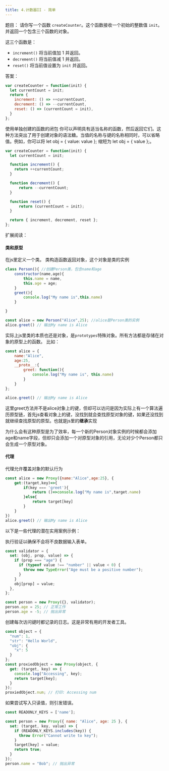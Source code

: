 ```yaml
---
title: 4.计数器II - 简单
---
```

题目：
请你写一个函数 `createCounter`。这个函数接收一个初始的整数值 `init`。并返回一个包含三个函数的对象。

这三个函数是：

- `increment()` 将当前值加 1 并返回。
- `decrement()` 将当前值减 1 并返回。
- `reset()` 将当前值设置为 `init` 并返回。



答案：

```js
var createCounter = function(init) {
  let currentCount = init;
  return {
    increment: () => ++currentCount,
    decrement: () => --currentCount,
    reset: () => (currentCount = init),
  }
};
```

使用单独创建的函数的闭包
你可以声明具有适当名称的函数，然后返回它们。这种方法突出了用于创建对象的语法糖。当值的名称与键的名称相同时，可以省略值。例如，你可以将 let obj = { value: value }; 缩短为 let obj = { value };。

```js
var createCounter = function(init) {
  let currentCount = init;

  function increment() {
    return ++currentCount;
  }

  function decrement() {
      return --currentCount;
  }

  function reset() {
      return (currentCount = init);
  }

  return { increment, decrement, reset };
};
```

扩展阅读：

#### 类和原型

在js里定义一个类。 类构造函数返回对象，这个对象是类的实例

```js
class Person(){ //创建Person类，包含name和age
	constructor(name,age){
		this.name = name,
		this.age = age;
	}
	greet(){
		console.log("My name is",this.name)
	}

}

const alice = new Person("Alice",25); //alice是Person类的实例
alice.greet() // 输出My name is Alice
```

实际上js里类的本质也还是对象，是`prototypes`特殊对象。所有方法都是存储在对象的原型上的函数。
比如：
```js
const alice = {
	name:"Alice",
	age:25,
	__proto__:{
		greet: function(){
			console.log("My name is", this.name)
		}
	}
};

alice.greet() // 输出My name is Alice
```

这里greet方法并不是alice对象上的键，但却可以访问是因为实际上有一个算法遍历原型链，首先js查看对象上的键，没找到就会查找原型对象的键，如果还没找到就继续查找原型的原型。也就是js里的**继承**实现

为什么会有这种原型是为了效率，每一个新的Person对象实例的时候都会添加age和name字段，但却只会添加一个对原型对象的引用，无论对少个Person都只会生成一个原型对象。


#### 代理

代理允许覆盖对象的默认行为
```js
const alice = new Proxy({name:"Alice",age:25}, {
	get:(target,key)=>{
		if(key === 'greet'){
			return ()=>console.log("My name is",target.name)
		}else{
			return target[key]
		}
	}
})
alice.greet() // 输出My name is Alice
```


以下是一些代理的潜在实用案例示例：

执行验证以确保不会将不良数据输入表单。
```js
const validator = {
  set: (obj, prop, value) => {
    if (prop === "age") {
      if (typeof value !== "number" || value < 0) {
        throw new TypeError("Age must be a positive number");
      }
    }
    obj[prop] = value;
  },
};

const person = new Proxy({}, validator);
person.age = 25; // 正常工作
person.age = -5; // 抛出异常
```
创建每次访问键时都记录的日志。这是非常有用的开发者工具。
```js
const object = {
  "num": 1,
  "str": "Hello World",
  "obj": {
    "x": 5
  }
};
const proxiedObject = new Proxy(object, {
  get: (target, key) => {
    console.log("Accessing", key);
    return target[key];
  }
});
proxiedObject.num; // 打印: Accessing num
```
如果尝试写入只读值，则引发错误。
```js
const READONLY_KEYS = ['name'];

const person = new Proxy({ name: "Alice", age: 25 }, {
  set: (target, key, value) => {
    if (READONLY_KEYS.includes(key)) {
      throw Error("Cannot write to key");
    }
    target[key] = value;
    return true;
  }
});
person.name = "Bob"; // 抛出异常
```
